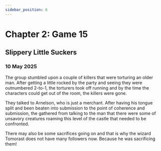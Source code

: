 ```yaml
---
sidebar_position: 6
---
```


# Chapter 2: Game 15

## Slippery Little Suckers

### 10 May 2025

The group stumbled upon a couple of killers that were torturing an older man. After getting a little rocked by the party and seeing they were outnumbered 2-to-1, the torturers took off running and by the time the characters could get out of the room, the killers were gone.

They talked to Arnelson, who is just a merchant. After having his tongue split and been beaten into submission to the point of coherence and submission, the gathered from talking to the man that there were some of unsavory creatures roaming this level of the castle that needed to be confronted.

There may also be some sacrifices going on and that is why the wizard Tomorast does not have many followers now. Because he was sacrificing them!
